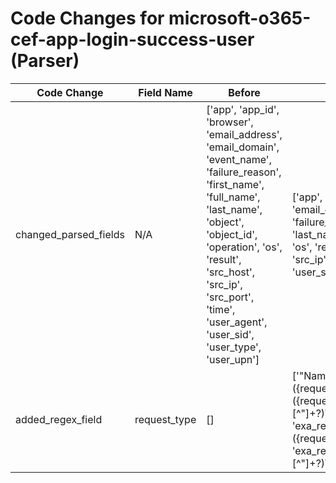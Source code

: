 # Code Changes for microsoft-o365-cef-app-login-success-user (Parser)

| Code Change | Field Name | Before | After |
|-------------|------------|--------|-------|
| changed_parsed_fields | N/A | ['app', 'app_id', 'browser', 'email_address', 'email_domain', 'event_name', 'failure_reason', 'first_name', 'full_name', 'last_name', 'object', 'object_id', 'operation', 'os', 'result', 'src_host', 'src_ip', 'src_port', 'time', 'user_agent', 'user_sid', 'user_type', 'user_upn'] | ['app', 'app_id', 'browser', 'email_address', 'email_domain', 'event_name', 'failure_reason', 'first_name', 'full_name', 'last_name', 'object', 'object_id', 'operation', 'os', 'request_type', 'result', 'src_host', 'src_ip', 'src_port', 'time', 'user_agent', 'user_sid', 'user_type', 'user_upn'] |
| added_regex_field | request_type | [] | ['"Name":"RequestType","Value":"({request_type}[^"]+?)\s*"', '"Value":"({request_type}[^"]+?)\s*","Name":"RequestType"', 'exa_regex="Name":"RequestType","Value":"({request_type}[^"]+?)\s*"', 'exa_regex="Value":"({request_type}[^"]+?)\s*","Name":"RequestType"'] |